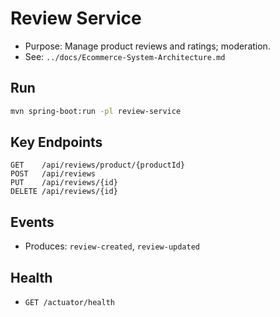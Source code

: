 # Review Service

- Purpose: Manage product reviews and ratings; moderation.
- See: `../docs/Ecommerce-System-Architecture.md`

## Run
```bash
mvn spring-boot:run -pl review-service
```

## Key Endpoints
```http
GET    /api/reviews/product/{productId}
POST   /api/reviews
PUT    /api/reviews/{id}
DELETE /api/reviews/{id}
```

## Events
- Produces: `review-created`, `review-updated`

## Health
- `GET /actuator/health`
